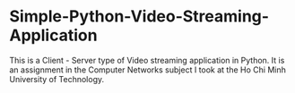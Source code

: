 # Simple-Python-Video-Streaming-Application
This is a Client - Server type of Video streaming application in Python. It is an assignment in the Computer Networks subject I took at the Ho Chi Minh University of Technology.
